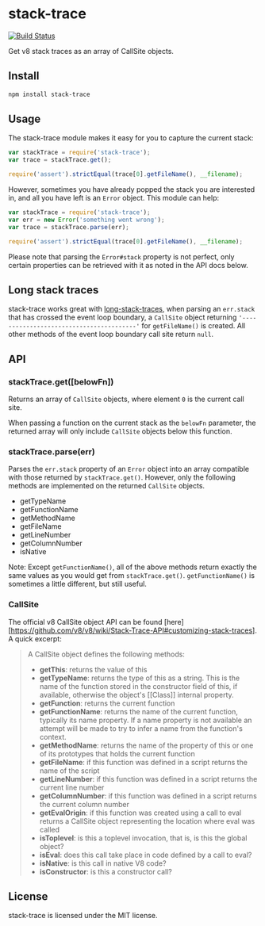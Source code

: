 # stack-trace
[![Build Status](https://travis-ci.org/felixge/node-stack-trace.svg?branch=master)](https://travis-ci.org/felixge/node-stack-trace)

Get v8 stack traces as an array of CallSite objects.

## Install

``` bash
npm install stack-trace
```

## Usage

The stack-trace module makes it easy for you to capture the current stack:

``` javascript
var stackTrace = require('stack-trace');
var trace = stackTrace.get();

require('assert').strictEqual(trace[0].getFileName(), __filename);
```

However, sometimes you have already popped the stack you are interested in,
and all you have left is an `Error` object. This module can help:

``` javascript
var stackTrace = require('stack-trace');
var err = new Error('something went wrong');
var trace = stackTrace.parse(err);

require('assert').strictEqual(trace[0].getFileName(), __filename);
```

Please note that parsing the `Error#stack` property is not perfect, only
certain properties can be retrieved with it as noted in the API docs below.

## Long stack traces

stack-trace works great with [long-stack-traces][], when parsing an `err.stack`
that has crossed the event loop boundary, a `CallSite` object returning
`'----------------------------------------'` for `getFileName()` is created.
All other methods of the event loop boundary call site return `null`.

[long-stack-traces]: https://github.com/tlrobinson/long-stack-traces

## API

### stackTrace.get([belowFn])

Returns an array of `CallSite` objects, where element `0` is the current call
site.

When passing a function on the current stack as the `belowFn` parameter, the
returned array will only include `CallSite` objects below this function.

### stackTrace.parse(err)

Parses the `err.stack` property of an `Error` object into an array compatible
with those returned by `stackTrace.get()`. However, only the following methods
are implemented on the returned `CallSite` objects.

* getTypeName
* getFunctionName
* getMethodName
* getFileName
* getLineNumber
* getColumnNumber
* isNative

Note: Except `getFunctionName()`, all of the above methods return exactly the
same values as you would get from `stackTrace.get()`. `getFunctionName()`
is sometimes a little different, but still useful.

### CallSite

The official v8 CallSite object API can be found [here][https://github.com/v8/v8/wiki/Stack-Trace-API#customizing-stack-traces]. A quick
excerpt:

> A CallSite object defines the following methods:
>
> * **getThis**: returns the value of this
> * **getTypeName**: returns the type of this as a string. This is the name of the function stored in the constructor field of this, if available, otherwise the object's [[Class]] internal property.
> * **getFunction**: returns the current function
> * **getFunctionName**: returns the name of the current function, typically its name property. If a name property is not available an attempt will be made to try to infer a name from the function's context.
> * **getMethodName**: returns the name of the property of this or one of its prototypes that holds the current function
> * **getFileName**: if this function was defined in a script returns the name of the script
> * **getLineNumber**: if this function was defined in a script returns the current line number
> * **getColumnNumber**: if this function was defined in a script returns the current column number
> * **getEvalOrigin**: if this function was created using a call to eval returns a CallSite object representing the location where eval was called
> * **isToplevel**: is this a toplevel invocation, that is, is this the global object?
> * **isEval**: does this call take place in code defined by a call to eval?
> * **isNative**: is this call in native V8 code?
> * **isConstructor**: is this a constructor call?

[v8stackapi]: https://v8.dev/docs/stack-trace-api

## License

stack-trace is licensed under the MIT license.
